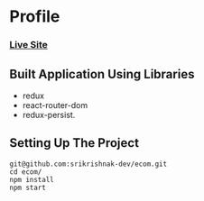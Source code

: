 # Profile

### [Live Site](https://ecom.irs.dev/)

## Built Application Using Libraries

- redux
- react-router-dom
- redux-persist.

## Setting Up The Project

```
git@github.com:srikrishnak-dev/ecom.git
cd ecom/
npm install
npm start
```
